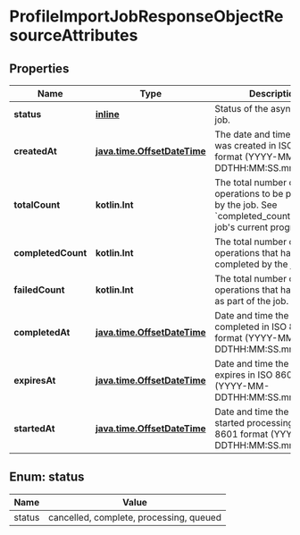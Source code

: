 
# ProfileImportJobResponseObjectResourceAttributes

## Properties
| Name | Type | Description | Notes |
| ------------ | ------------- | ------------- | ------------- |
| **status** | [**inline**](#Status) | Status of the asynchronous job. |  |
| **createdAt** | [**java.time.OffsetDateTime**](java.time.OffsetDateTime.md) | The date and time the job was created in ISO 8601 format (YYYY-MM-DDTHH:MM:SS.mmmmmm). |  |
| **totalCount** | **kotlin.Int** | The total number of operations to be processed by the job. See &#x60;completed_count&#x60; for the job&#39;s current progress. |  |
| **completedCount** | **kotlin.Int** | The total number of operations that have been completed by the job. |  [optional] |
| **failedCount** | **kotlin.Int** | The total number of operations that have failed as part of the job. |  [optional] |
| **completedAt** | [**java.time.OffsetDateTime**](java.time.OffsetDateTime.md) | Date and time the job was completed in ISO 8601 format (YYYY-MM-DDTHH:MM:SS.mmmmmm). |  [optional] |
| **expiresAt** | [**java.time.OffsetDateTime**](java.time.OffsetDateTime.md) | Date and time the job expires in ISO 8601 format (YYYY-MM-DDTHH:MM:SS.mmmmmm). |  [optional] |
| **startedAt** | [**java.time.OffsetDateTime**](java.time.OffsetDateTime.md) | Date and time the job started processing in ISO 8601 format (YYYY-MM-DDTHH:MM:SS.mmmmmm). |  [optional] |


<a id="Status"></a>
## Enum: status
| Name | Value |
| ---- | ----- |
| status | cancelled, complete, processing, queued |



